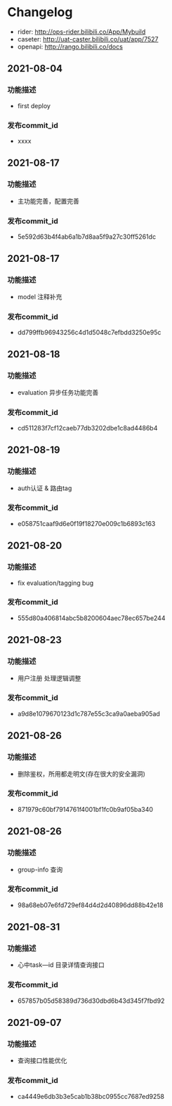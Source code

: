 # Changelog
- rider: http://ops-rider.bilibili.co/App/Mybuild
- caseter: http://uat-caster.bilibili.co/uat/app/7527
- openapi: http://rango.bilibili.co/docs

## 2021-08-04
### 功能描述
- first deploy

### 发布commit_id
- xxxx

## 2021-08-17
### 功能描述
- 主功能完善，配置完善

### 发布commit_id
- 5e592d63b4f4ab6a1b7d8aa5f9a27c30ff5261dc

## 2021-08-17
### 功能描述
- model 注释补充

### 发布commit_id
- dd799ffb96943256c4d1d5048c7efbdd3250e95c

## 2021-08-18
### 功能描述
- evaluation 异步任务功能完善

### 发布commit_id
- cd511283f7cf12caeb77db3202dbe1c8ad4486b4

## 2021-08-19
### 功能描述
- auth认证 & 路由tag

### 发布commit_id
- e058751caaf9d6e0f19f18270e009c1b6893c163

## 2021-08-20
### 功能描述
- fix evaluation/tagging bug

### 发布commit_id
-  555d80a406814abc5b8200604aec78ec657be244

## 2021-08-23
### 功能描述
- 用户注册 处理逻辑调整

### 发布commit_id
-  a9d8e1079670123d1c787e55c3ca9a0aeba905ad

## 2021-08-26
### 功能描述
- 删除鉴权，所用都走明文(存在很大的安全漏洞)

### 发布commit_id
-  871979c60bf7914761f4001bf1fc0b9af05ba340

## 2021-08-26
### 功能描述
- group-info 查询

### 发布commit_id
-  98a68eb07e6fd729ef84d4d2d40896dd88b42e18

## 2021-08-31
### 功能描述
- 心中task—id 目录详情查询接口

### 发布commit_id
-  657857b05d58389d736d30dbd6b43d345f7fbd92

## 2021-09-07
### 功能描述
- 查询接口性能优化

### 发布commit_id
- ca4449e6db3b3e5cab1b38bc0955cc7687ed9258